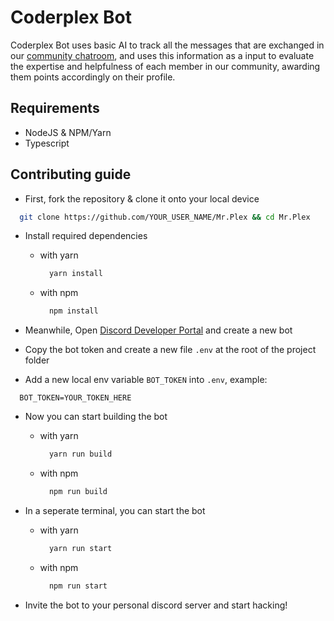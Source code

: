 # Coderplex Bot

Coderplex  Bot uses basic AI to track all the messages that are exchanged in our [community chatroom](https://chat.coderplex.org), and  uses this information as a input to evaluate the expertise and helpfulness of each member in our community, awarding them points accordingly on their profile.

## Requirements

- NodeJS & NPM/Yarn
- Typescript

## Contributing guide

- First, fork the repository & clone it onto your local device

```sh
  git clone https://github.com/YOUR_USER_NAME/Mr.Plex && cd Mr.Plex
```

- Install required dependencies

  - with yarn

    ```sh
      yarn install
    ```

  - with npm

    ```sh
      npm install
    ```

- Meanwhile, Open [Discord Developer Portal](https://discordapp.com/developers/) and create a new bot

- Copy the bot token and create a new file `.env` at the root of the project folder

- Add a new local env variable `BOT_TOKEN` into `.env`, example:

```dotenv
  BOT_TOKEN=YOUR_TOKEN_HERE
```

- Now you can start building the bot

  - with yarn

    ```sh
      yarn run build
    ```

  - with npm

    ```sh
      npm run build
    ```

- In a seperate terminal, you can start the bot

  - with yarn

    ```sh
      yarn run start
    ```

  - with npm

    ```sh
      npm run start
    ```

- Invite the bot to your personal discord server and start hacking!
